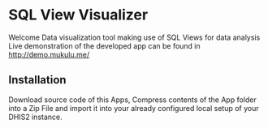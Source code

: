 SQL View Visualizer
=========================
Welcome Data visualization tool making use of SQL Views for data analysis
Live demonstration of the developed app can be found in http://demo.mukulu.me/

Installation
-------------
Download source code of this Apps, Compress contents of the App folder into a Zip File
and import it into your already configured local setup of your DHIS2 instance.
